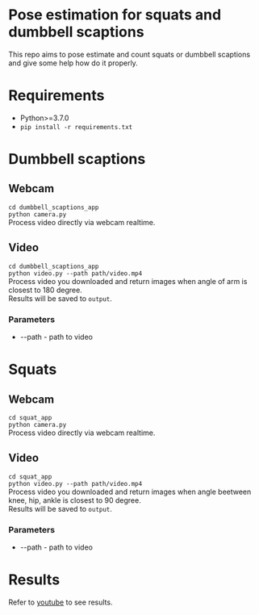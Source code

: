 # Pose estimation for squats and dumbbell scaptions
This repo aims to pose estimate and count squats or dumbbell scaptions and give some help how do it properly.

# Requirements
* Python>=3.7.0  
* `pip install -r requirements.txt`

# Dumbbell scaptions
## Webcam
`cd dumbbell_scaptions_app`    
`python camera.py`  
Process video directly via webcam realtime.

## Video
`cd dumbbell_scaptions_app`    
`python video.py --path path/video.mp4`  
Process video you downloaded and return images when angle of arm is closest to 180 degree.  
Results will be saved to `output`.
### Parameters
* --path - path to video

# Squats
## Webcam
`cd squat_app`    
`python camera.py`  
Process video directly via webcam realtime.

## Video
`cd squat_app`  
`python video.py --path path/video.mp4`  
Process video you downloaded and return images when angle beetween knee, hip, ankle is closest to 90 degree.  
Results will be saved to `output`.
### Parameters
* --path - path to video

# Results
Refer to [youtube](https://youtu.be/nfCSJX2R1TE) to see results.

